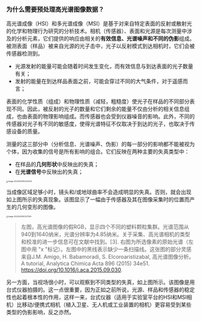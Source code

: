 ### 为什么需要预处理高光谱图像数据？

高光谱成像（HSI）和多光谱成像（MSI）是基于对来自特定表面的反射或散射光的化学和物理行为研究的分析技术。相机（传感器）、表面和光源是每次测量中涉及的分析元素，它们提供的响应由相关的**有效信息、光谱噪声和不同的伪影**组成。被测表面（样品）被来自光源的光子击中，光子以反射模式到达相机时，它们会被传感器检测到。

- 光源发射的能量可能会随着时间发生变化，而有效信息与到达表面的光子数量有关；
- 发射的能量在到达样品表面之前，可能会穿过不同的大气条件，对于遥感而言；

表面的化学性质（组成）和物理性质（减轻，粗糙度）使光子在样品的不同部分表现不同。因此，被反射的光子的数量和它们剩余的能量不仅由分析的相关信息组成，也由表面的物理影响组成。而传感器也会受到仪器噪音的影响。此外，不同的传感器对光子有不同的敏感度，使得光谱特征不仅取决于到达的光子，也取决于传感设备的质量。

测量的这三部分中（分析信息、光谱噪声、伪影）的每一部分的影响都不能被视为个体，因为收集的信号是所有影响的组合。它们反映在两种主要的失真类型中：

- 在样品的**几何形状**中反映出的失真；
- 在**光谱信号**中反映出的失真；

<img src="https://tva1.sinaimg.cn/large/e6c9d24egy1h0wn4tzzpqj21i60lewlf.jpg" alt="image-20220403163224434" style="zoom:33%;" />

当成像区域足够小时，镜头和/或地球曲率不会造成明显的失真。否则，就会出现如上图所示的失真现象。该图显示了一幅由于传感器及其在图像采集时的位置而产生的几何变形的图像。

<img src="https://tva1.sinaimg.cn/large/e6c9d24egy1h0wn4vghn0j21is0qy43r.jpg" alt="image-20220403163337164" style="zoom:33%;" />

> 左图，高光谱图像的假RGB，显示四个不同的塑料颗粒集群。光谱范围从940到1640纳米，光谱分辨率为4.85纳米。关于采集、高光谱相机的类型和校准的进一步信息可在文献中找到。[3]. 右图为所选像素的原始光谱（左图中用 "x "标记）。左图中的黑线表示缺少一条扫描线。这张图的部分灵感来自J.M. Amigo, H. Babamoradi, S. Elcoroaristizabal, 高光谱图像分析。A tutorial, Analytica Chimica Acta 896 (2015) 34e51. https://doi.org/10.1016/j.aca.2015.09.030.

另一方面，当视场很小时，可以观察到不同类型的失真，如上图所示。该图像是用台式仪器拍摄的。这一点很重要，因为正如之前所说，光源、样品和传感器的稳定性也起着根本性的作用，这样一来，台式仪器（适用于实验室平台的HSI和MSI相机）比移动/便携式相机（植入卫星、无人机或工业装置的相机）更容易受到某些类型的伪影影响，反之亦然。